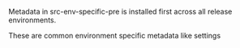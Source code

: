 Metadata in src-env-specific-pre is installed first across all release environments.

These are common environment specific metadata like settings